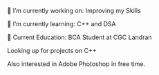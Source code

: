 🔭 I’m currently working on:
Improving my Skills 

🌱 I’m currently learning:
C++ and DSA

📖 Current Education:
BCA Student at CGC Landran

Looking up for projects on C++

Also interested in Adobe Photoshop in free time.
